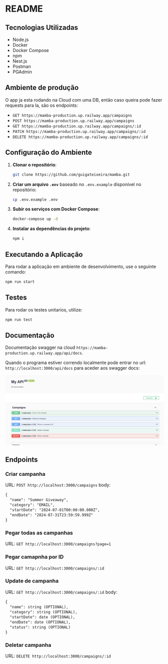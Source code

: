 # README

## Tecnologias Utilizadas

- Node.js
- Docker
- Docker Compose
- npm
- Nest.js
- Postman
- PGAdmin

## Ambiente de produção

O app ja esta rodando na Cloud com uma DB, então caso queira pode fazer requests para la, são os endpoints:

- `GET https://mamba-production.up.railway.app/campaigns`
- `POST https://mamba-production.up.railway.app/campaigns`
- `GET https://mamba-production.up.railway.app/campaigns/:id`
- `PATCH https://mamba-production.up.railway.app/campaigns/:id`
- `DELETE https://mamba-production.up.railway.app/campaigns/:id`

## Configuração do Ambiente

1. **Clonar o repositório**:

   ```sh
   git clone https://github.com/guigateixeira/mamba.git
   ```

2. **Criar um arquivo `.env`** baseado no `.env.example` disponível no repositório:

   ```sh
   cp .env.example .env
   ```

3. **Subir os serviços com Docker Compose**:

   ```sh
   docker-compose up -d
   ```

4. **Instalar as dependências do projeto**:
   ```sh
   npm i
   ```

## Executando a Aplicação

Para rodar a aplicação em ambiente de desenvolvimento, use o seguinte comando:

```sh
npm run start
```

## Testes

Para rodar os testes unitarios, utilize:

```sh
npm run test
```

## Documentação

Documentação swagger na cloud `https://mamba-production.up.railway.app/api/docs`.

Quando o programa estiver correndo localmente pode entrar no url: `http://localhost:3000/api/docs` para aceder aos swagger docs:

![alt text](image.png)

## Endpoints

### Criar campanha

URL: `POST http://localhost:3000/campaigns`
body:

```
{
  "name": "Summer Giveaway",
  "category": "EMAIL",
  "startDate": "2024-07-01T00:00:00.000Z",
  "endDate": "2024-07-31T23:59:59.999Z"
}
```

### Pegar todas as campanhas

URL: `GET http://localhost:3000/campaigns?page=1`

### Pegar camapnha por ID

URL: `GET http://localhost:3000/campaigns/:id`

### Update de campanha

URL: `GET http://localhost:3000/campaigns/:id`
body:

```
{
  "name": string (OPTIONAL),
  "category": string (OPTIONAL),
  "startDate": date (OPTIONAL),
  "endDate": date (OPTIONAL),
  "status": string (OPTIONAL)
}
```

### Deletar campanha

URL: `DELETE http://localhost:3000/campaigns/:id`
